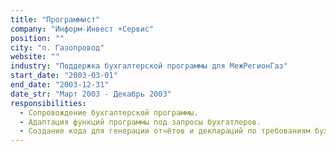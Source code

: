 ```yaml
---
title: "Программист"
company: "Информ-Инвест +Сервис"
position: ""
city: "п. Газопровод"
website: ""
industry: "Поддержка бухгалтерской программы для МежРегионГаз"
start_date: "2003-03-01"
end_date: "2003-12-31"
date_str: "Март 2003 - Декабрь 2003"
responsibilities:
  - Сопровождение бухгалтерской программы.
  - Адаптация функций программы под запросы бухгатлеров.
  - Создание кода для генерации отчётов и деклараций по требованиям бухгалтеров.
---
```

